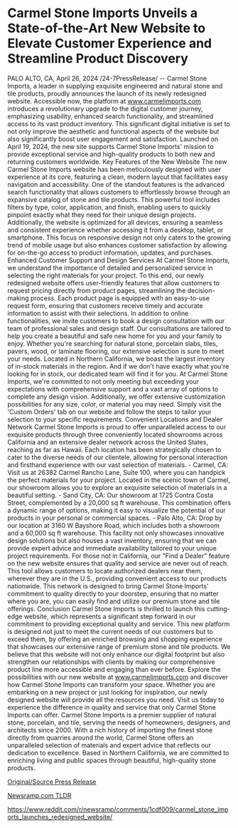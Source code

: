 # Carmel Stone Imports Unveils a State-of-the-Art New Website to Elevate Customer Experience and Streamline Product Discovery

PALO ALTO, CA, April 26, 2024 /24-7PressRelease/ -- Carmel Stone Imports, a leader in supplying exquisite engineered and natural stone and tile products, proudly announces the launch of its newly redesigned website. Accessible now, the platform at www.carmelimports.com introduces a revolutionary upgrade to the digital customer journey, emphasizing usability, enhanced search functionality, and streamlined access to its vast product inventory.   This significant digital initiative is set to not only improve the aesthetic and functional aspects of the website but also significantly boost user engagement and satisfaction. Launched on April 19, 2024, the new site supports Carmel Stone Imports' mission to provide exceptional service and high-quality products to both new and returning customers worldwide.  Key Features of the New Website  The new Carmel Stone Imports website has been meticulously designed with user experience at its core, featuring a clean, modern layout that facilitates easy navigation and accessibility. One of the standout features is the advanced search functionality that allows customers to effortlessly browse through an expansive catalog of stone and tile products.   This powerful tool includes filters by type, color, application, and finish, enabling users to quickly pinpoint exactly what they need for their unique design projects. Additionally, the website is optimized for all devices, ensuring a seamless and consistent experience whether accessing it from a desktop, tablet, or smartphone. This focus on responsive design not only caters to the growing trend of mobile usage but also enhances customer satisfaction by allowing for on-the-go access to product information, updates, and purchases.  Enhanced Customer Support and Design Services  At Carmel Stone Imports, we understand the importance of detailed and personalized service in selecting the right materials for your project. To this end, our newly redesigned website offers user-friendly features that allow customers to request pricing directly from product pages, streamlining the decision-making process. Each product page is equipped with an easy-to-use request form, ensuring that customers receive timely and accurate information to assist with their selections.  In addition to online functionalities, we invite customers to book a design consultation with our team of professional sales and design staff. Our consultations are tailored to help you create a beautiful and safe new home for you and your family to enjoy. Whether you're searching for natural stone, porcelain slabs, tiles, pavers, wood, or laminate flooring, our extensive selection is sure to meet your needs.  Located in Northern California, we boast the largest inventory of in-stock materials in the region. And if we don't have exactly what you're looking for in stock, our dedicated team will find it for you. At Carmel Stone Imports, we're committed to not only meeting but exceeding your expectations with comprehensive support and a vast array of options to complete any design vision. Additionally, we offer extensive customization possibilities for any size, color, or material you may need. Simply visit the 'Custom Orders' tab on our website and follow the steps to tailor your selection to your specific requirements.  Convenient Locations and Dealer Network  Carmel Stone Imports is proud to offer unparalleled access to our exquisite products through three conveniently located showrooms across California and an extensive dealer network across the United States, reaching as far as Hawaii. Each location has been strategically chosen to cater to the diverse needs of our clientele, allowing for personal interaction and firsthand experience with our vast selection of materials.  - Carmel, CA: Visit us at 26382 Carmel Rancho Lane, Suite 100, where you can handpick the perfect materials for your project. Located in the scenic town of Carmel, our showroom allows you to explore an exquisite selection of materials in a beautiful setting.  - Sand City, CA: Our showroom at 1725 Contra Costa Street, complemented by a 20,000 sq ft warehouse. This combination offers a dynamic range of options, making it easy to visualize the potential of our products in your personal or commercial spaces.  - Palo Alto, CA: Drop by our location at 3160 W Bayshore Road, which includes both a showroom and a 60,000 sq ft warehouse. This facility not only showcases innovative design solutions but also houses a vast inventory, ensuring that we can provide expert advice and immediate availability tailored to your unique project requirements.  For those not in California, our "Find a Dealer" feature on the new website ensures that quality and service are never out of reach. This tool allows customers to locate authorized dealers near them, wherever they are in the U.S., providing convenient access to our products nationwide. This network is designed to bring Carmel Stone Imports' commitment to quality directly to your doorstep, ensuring that no matter where you are, you can easily find and utilize our premium stone and tile offerings.  Conclusion  Carmel Stone Imports is thrilled to launch this cutting-edge website, which represents a significant step forward in our commitment to providing exceptional quality and service. This new platform is designed not just to meet the current needs of our customers but to exceed them, by offering an enriched browsing and shopping experience that showcases our extensive range of premium stone and tile products. We believe that this website will not only enhance our digital footprint but also strengthen our relationships with clients by making our comprehensive product line more accessible and engaging than ever before.  Explore the possibilities with our new website at www.carmelimports.com and discover how Carmel Stone Imports can transform your space. Whether you are embarking on a new project or just looking for inspiration, our newly designed website will provide all the resources you need. Visit us today to experience the difference in quality and service that only Carmel Stone Imports can offer.  Carmel Stone Imports is a premier supplier of natural stone, porcelain, and tile, serving the needs of homeowners, designers, and architects since 2000. With a rich history of importing the finest stone directly from quarries around the world, Carmel Stone offers an unparalleled selection of materials and expert advice that reflects our dedication to excellence. Based in Northern California, we are committed to enriching living and public spaces through beautiful, high-quality stone products. 

[Original/Source Press Release](https://www.24-7pressrelease.com/press-release/510408/carmel-stone-imports-unveils-a-state-of-the-art-new-website-to-elevate-customer-experience-and-streamline-product-discovery)
                    

[Newsramp.com TLDR](None) 

https://www.reddit.com/r/newsramp/comments/1cdf009/carmel_stone_imports_launches_redesigned_website/